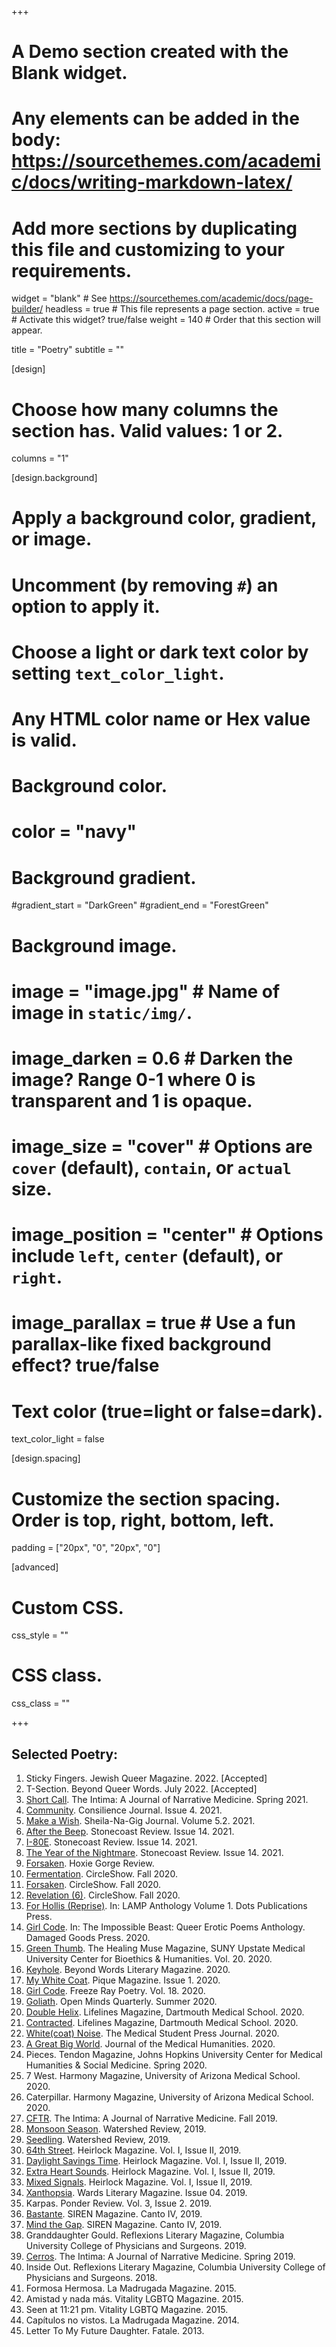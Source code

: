 +++
# A Demo section created with the Blank widget.
# Any elements can be added in the body: https://sourcethemes.com/academic/docs/writing-markdown-latex/
# Add more sections by duplicating this file and customizing to your requirements.

widget = "blank"  # See https://sourcethemes.com/academic/docs/page-builder/
headless = true  # This file represents a page section.
active = true  # Activate this widget? true/false
weight = 140  # Order that this section will appear.

title = "Poetry"
subtitle = ""

[design]
  # Choose how many columns the section has. Valid values: 1 or 2.
  columns = "1"

[design.background]
  # Apply a background color, gradient, or image.
  #   Uncomment (by removing `#`) an option to apply it.
  #   Choose a light or dark text color by setting `text_color_light`.
  #   Any HTML color name or Hex value is valid.

  # Background color.
  # color = "navy"
  
  # Background gradient.
  #gradient_start = "DarkGreen"
  #gradient_end = "ForestGreen"
  
  # Background image.
  # image = "image.jpg"  # Name of image in `static/img/`.
  # image_darken = 0.6  # Darken the image? Range 0-1 where 0 is transparent and 1 is opaque.
  # image_size = "cover"  #  Options are `cover` (default), `contain`, or `actual` size.
  # image_position = "center"  # Options include `left`, `center` (default), or `right`.
  # image_parallax = true  # Use a fun parallax-like fixed background effect? true/false
  
  # Text color (true=light or false=dark).
  text_color_light = false

[design.spacing]
  # Customize the section spacing. Order is top, right, bottom, left.
  padding = ["20px", "0", "20px", "0"]

[advanced]
 # Custom CSS. 
 css_style = ""
 
 # CSS class.
 css_class = ""

+++

## Selected Poetry:

1. Sticky Fingers. Jewish Queer Magazine. 2022. [Accepted]
2. T-Section. Beyond Queer Words. July 2022. [Accepted]
3. [Short Call](https://www.theintima.org/short-call-teddy-goetz). The Intima: A Journal of Narrative Medicine. Spring 2021.
4. [Community](https://www.consilience-journal.com/issue-4-community). Consilience Journal. Issue 4. 2021. 
5. [Make a Wish](https://sheilanagigblog.com/the-poets-volume-5-3-spring-2021/teddy-g-goetz/). Sheila-Na-Gig Journal. Volume 5.2. 2021.  
6. [After the Beep](https://www.stonecoastreview.org/issues/). Stonecoast Review. Issue 14. 2021. 
7. [I-80E](https://www.stonecoastreview.org/issues/). Stonecoast Review. Issue 14. 2021. 
8. [The Year of the Nightmare](https://www.stonecoastreview.org/issues/). Stonecoast Review. Issue 14. 2021. 
9. [Forsaken](https://hoxiegorgereview.com/teddy-g-goetz/). Hoxie Gorge Review. 
10. [Fermentation](https://74677df8-6591-4b11-908e-a5529d11f78b.filesusr.com/ugd/ee4c72_7ef8302cd5d24298b529b6769160bb73.pdf). CircleShow. Fall 2020. 
11. [Forsaken](https://74677df8-6591-4b11-908e-a5529d11f78b.filesusr.com/ugd/ee4c72_7ef8302cd5d24298b529b6769160bb73.pdf). CircleShow. Fall 2020. 
12. [Revelation (6)](https://74677df8-6591-4b11-908e-a5529d11f78b.filesusr.com/ugd/ee4c72_7ef8302cd5d24298b529b6769160bb73.pdf). CircleShow. Fall 2020. 
13. [For Hollis (Reprise)](https://dotspublications.com/products/lamp-volume-1-test-run?variant=35840795934885). In: LAMP Anthology Volume 1. Dots Publications Press. 
14. [Girl Code](http://www.damagedgoodspress.com/product/the-impossible-beast-queer-erotic-poems/). In: The Impossible Beast: Queer Erotic Poems Anthology. Damaged Goods Press. 2020. 
15. [Green Thumb](https://www.upstate.edu/bioethics/thehealingmuse/excerpts/excerpts-muse19.php). The Healing Muse Magazine, SUNY Upstate Medical University Center for Bioethics & Humanities. Vol. 20. 2020. 
16. [Keyhole](https://www.beyondwordsmag.com/online-store/Beyoznd-Queer-Words-A-Collection-of-Poems-p218768615). Beyond Words Literary Magazine. 2020. 
17. [My White Coat](https://www.pique-magazine.com/2020-09-24-my-white-coat). Pique Magazine. Issue 1. 2020. 
18. [Girl Code](http://www.freezeraypoetry.com/teddy-g-goetz.html). Freeze Ray Poetry. Vol. 18. 2020.
19. [Goliath](https://www.openmindsquarterly.com/product/summer-2020-queer-stories-pdf/). Open Minds Quarterly. Summer 2020.
20. [Double Helix](https://sites.dartmouth.edu/lifelines/volume-10/). Lifelines Magazine, Dartmouth Medical School. 2020.
21. [Contracted](https://sites.dartmouth.edu/lifelines/volume-10/). Lifelines Magazine, Dartmouth Medical School. 2020. 
22. [White(coat) Noise](http://www.themspress.org/journal/index.php/journal/issue/view/33). The Medical Student Press Journal. 2020. 
23. [A Great Big World](https://link.springer.com/article/10.1007%2Fs10912-020-09616-8). Journal of the Medical Humanities. 2020. 
24. Pieces. Tendon Magazine, Johns Hopkins University Center for Medical Humanities & Social Medicine. Spring 2020. 
25. 7 West. Harmony Magazine, University of Arizona Medical School. 2020. 
26. Caterpillar. Harmony Magazine, University of Arizona Medical School. 2020. 
27. [CFTR](http://www.theintima.org/poetry-a-f). The Intima: A Journal of Narrative Medicine. Fall 2019. 
28. [Monsoon Season](https://watershed.yourweb.csuchico.edu/poetry/goetz-laura/). Watershed Review, 2019. 
29. [Seedling](https://watershed.yourweb.csuchico.edu/poetry/goetz-laura/). Watershed Review, 2019. 
30. [64th Street](https://indd.adobe.com/view/214dc8c2-69ce-41c9-b078-b0d3f858fc74). Heirlock Magazine. Vol. I, Issue II, 2019. 
31. [Daylight Savings Time](https://indd.adobe.com/view/214dc8c2-69ce-41c9-b078-b0d3f858fc74). Heirlock Magazine. Vol. I, Issue II, 2019. 
32. [Extra Heart Sounds](https://indd.adobe.com/view/214dc8c2-69ce-41c9-b078-b0d3f858fc74). Heirlock Magazine. Vol. I, Issue II, 2019. 
33. [Mixed Signals](https://indd.adobe.com/view/214dc8c2-69ce-41c9-b078-b0d3f858fc74). Heirlock Magazine. Vol. I, Issue II, 2019. 
34. [Xanthopsia](https://static1.squarespace.com/static/598cb679db29d6413909bc23/t/5dbd27e2c7aa2f31f1cc618a/1572677624808/Iss04-Psych.pdf). Wards Literary Magazine. Issue 04. 2019. 
35. Karpas. Ponder Review. Vol. 3, Issue 2. 2019. 
36. [Bastante](http://cantodellasirena.com/mind-the-gap.html). SIREN Magazine. Canto IV, 2019. 
37. [Mind the Gap](http://cantodellasirena.com/mind-the-gap.html). SIREN Magazine. Canto IV, 2019. 
38. Granddaughter Gould. Reflexions Literary Magazine, Columbia University College of Physicians and Surgeons. 2019. 
39. [Cerros](http://www.theintima.org/poetry-a-f). The Intima: A Journal of Narrative Medicine. Spring 2019. 
40. Inside Out. Reflexions Literary Magazine, Columbia University College of Physicians and Surgeons. 2018.
41. Formosa Hermosa. La Madrugada Magazine. 2015. 
42. Amistad y nada más. Vitality LGBTQ Magazine. 2015. 
43. Seen at 11:21 pm. Vitality LGBTQ Magazine. 2015. 
44. Capítulos no vistos. La Madrugada Magazine. 2014. 
45. Letter To My Future Daughter. Fatale. 2013.


